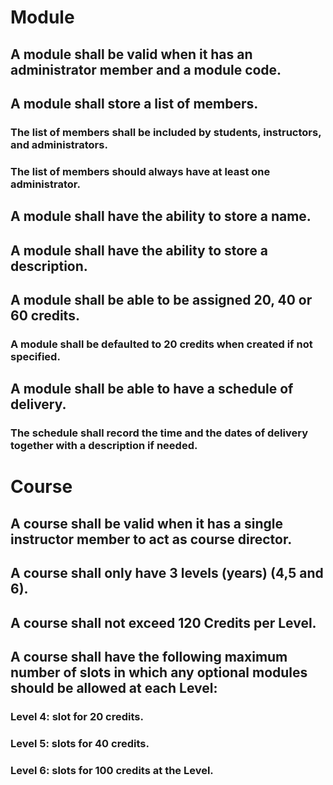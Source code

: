 # Module

##	A module shall be valid when it has an administrator member and a module code.
##	A module shall store a list of members.
###	The list of members shall be included by students, instructors, and administrators.
###	The list of members should always have at least one administrator.
##	A module shall have the ability to store a name.
##	A module shall have the ability to store a description.
##	A module shall be able to be assigned 20, 40 or 60 credits. 
###	A module shall be defaulted to 20 credits when created if not specified.
##	A module shall be able to have a schedule of delivery.
###	The schedule shall record the time and the dates of delivery together with a description if needed.
# Course
##	A course shall be valid when it has a single instructor member to act as course director.
##	A course shall only have 3 levels (years) (4,5 and 6).
##	A course shall not exceed 120 Credits per Level.
##	A course shall have the following maximum number of slots in which any optional modules should be allowed at each Level: 
###	Level 4: slot for 20 credits.
###	Level 5: slots for 40 credits.
###	Level 6: slots for 100 credits at the Level.
